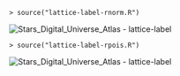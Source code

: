 ```
> source("lattice-label-rnorm.R")
```
![Stars_Digital_Universe_Atlas - lattice-label](http://geekresearchlab.net/NASA/datasets/1/lattice-label.jpeg)
<br>
```
> source("lattice-label-rpois.R")
```
![Stars_Digital_Universe_Atlas - lattice-label](http://geekresearchlab.net/NASA/datasets/1/lattice-label-rpois.jpeg)
